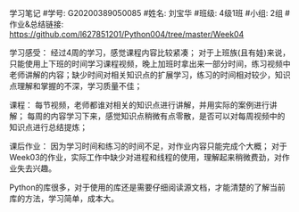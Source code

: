 学习笔记
#学号: G20200389050085
#姓名: 刘宝华
#班级: 4级1班
#小组: 2组
#作业&总结链接: https://github.com/l627851201/Python004/tree/master/Week04

学习感受：
经过4周的学习，感觉课程内容比较紧凑；
对于上班族(且有娃)来说，只能使用上下班的时间学习课程视频，晚上加班时拿出来一部分时间，练习视频中老师讲解的内容；缺少时间对相关知识点的扩展学习，练习的时间相对较少，知识点理解和掌握的不深，学习质量不佳；

课程：
每节视频，老师都谁对相关的知识点进行讲解，并用实际的案例进行讲解；
每周的内容学习下来，感觉知识点稍微有点零散，是否可以对每周视频中的知识点进行总结提炼；

课后作业：
因为学习时间和练习的时间不足，对作业内容只能完成个大概；
对于Week03的作业，实际工作中缺少对进程和线程的使用，理解起来稍微费劲，对作业失去兴趣。

Python的库很多，对于使用的库还是需要仔细阅读源文档，才能清楚的了解当前库的方法，学习简单，成本大。
